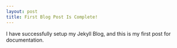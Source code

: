 ```yaml
---
layout: post
title: First Blog Post Is Complete!
---
```


I have successfully setup my Jekyll Blog, and this is my first post for documentation.
